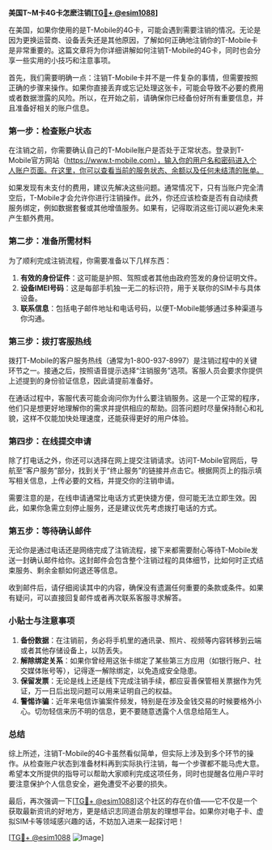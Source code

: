 **美国T~M卡4G卡怎麽注销[[TG💪+ @esim1088](https://t.me/s/esim1088)]**

在美国，如果你使用的是T-Mobile的4G卡，可能会遇到需要注销的情况。无论是因为更换运营商、设备丢失还是其他原因，了解如何正确地注销你的T-Mobile卡是非常重要的。这篇文章将为你详细讲解如何注销T-Mobile的4G卡，同时也会分享一些实用的小技巧和注意事项。

首先，我们需要明确一点：注销T-Mobile卡并不是一件复杂的事情，但需要按照正确的步骤来操作。如果你直接丢弃或忘记处理这张卡，可能会导致不必要的费用或者数据泄露的风险。所以，在开始之前，请确保你已经备份好所有重要信息，并且准备好相关的账户信息。

### 第一步：检查账户状态

在注销之前，你需要确认自己的T-Mobile账户是否处于正常状态。登录到T-Mobile官方网站（https://www.t-mobile.com），输入你的用户名和密码进入个人账户页面。在这里，你可以查看当前的服务状态、余额以及任何未结清的账单。

如果发现有未支付的费用，建议先解决这些问题。通常情况下，只有当账户完全清空后，T-Mobile才会允许你进行注销操作。此外，你还应该检查是否有自动续费服务绑定，例如数据套餐或其他增值服务。如果有，记得取消这些订阅以避免未来产生额外费用。

### 第二步：准备所需材料

为了顺利完成注销流程，你需要准备以下几样东西：

1. **有效的身份证件**：这可能是护照、驾照或者其他由政府签发的身份证明文件。
2. **设备IMEI号码**：这是每部手机独一无二的标识符，用于关联你的SIM卡与具体设备。
3. **联系信息**：包括电子邮件地址和电话号码，以便T-Mobile能够通过多种渠道与你沟通。

### 第三步：拨打客服热线

拨打T-Mobile的客户服务热线（通常为1-800-937-8997）是注销过程中的关键环节之一。接通之后，按照语音提示选择“注销服务”选项。客服人员会要求你提供上述提到的身份验证信息，因此请提前准备好。

在通话过程中，客服代表可能会询问你为什么要注销服务。这是一个正常的程序，他们只是想更好地理解你的需求并提供相应的帮助。回答问题时尽量保持耐心和礼貌，这样不仅能加快处理速度，还能获得更好的用户体验。

### 第四步：在线提交申请

除了打电话之外，你还可以选择在网上提交注销请求。访问T-Mobile官网后，导航至“客户服务”部分，找到关于“终止服务”的链接并点击它。根据网页上的指示填写相关信息，上传必要的文档，并提交你的注销申请。

需要注意的是，在线申请通常比电话方式更快捷方便，但可能无法立即生效。因此，如果你急需立刻停止服务，还是建议优先考虑拨打电话的方式。

### 第五步：等待确认邮件

无论你是通过电话还是网络完成了注销流程，接下来都需要耐心等待T-Mobile发送一封确认邮件给你。这封邮件会包含整个注销过程的具体细节，比如何时正式结束服务、剩余金额如何退还等信息。

收到邮件后，请仔细阅读其中的内容，确保没有遗漏任何重要的条款或条件。如果有疑问，可以直接回复邮件或者再次联系客服寻求解答。

### 小贴士与注意事项

1. **备份数据**：在注销前，务必将手机里的通讯录、照片、视频等内容转移到云端或者其他存储设备上，以防丢失。
2. **解除绑定关系**：如果你曾经用这张卡绑定了某些第三方应用（如银行账户、社交媒体账号等），记得逐一解除绑定，以免造成安全隐患。
3. **保留发票**：无论是线上还是线下完成注销手续，都应妥善保管相关票据作为凭证，万一日后出现问题可以用来证明自己的权益。
4. **警惕诈骗**：近年来电信诈骗案件频发，特别是在涉及金钱交易的时候要格外小心。切勿轻信来历不明的信息，更不要随意透露个人信息给陌生人。

### 总结

综上所述，注销T-Mobile的4G卡虽然看似简单，但实际上涉及到多个环节的操作。从检查账户状态到准备材料再到实际执行注销，每一个步骤都不能马虎大意。希望本文所提供的指导可以帮助大家顺利完成这项任务，同时也提醒各位用户平时要注意保护个人信息安全，避免遭受不必要的损失。

最后，再次强调一下[[TG💪+ @esim1088](https://t.me/s/esim1088)]这个社区的存在价值——它不仅是一个获取最新资讯的好地方，更是结识志同道合朋友的理想平台。如果你对电子卡、虚拟SIM卡等领域感兴趣的话，不妨加入进来一起探讨吧！

[[TG💪+ @esim1088](https://t.me/s/esim1088) ![Image](https://i.postimg.cc/4NQfJmqS/Snipaste-2025-05-13-00-14-12.png)]